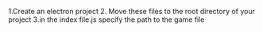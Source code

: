 1.Create an electron project
2. Move these files to the root directory of your project 
3.in the index file.js specify the path to the game file
